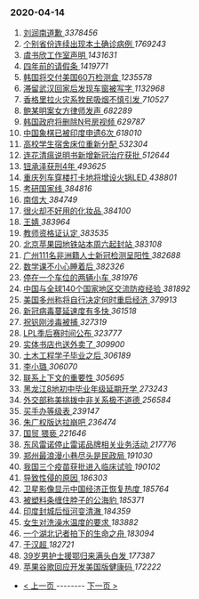 ### 2020-04-14 
1. [ 刘润南道歉 ](https://s.weibo.com/weibo?q=%23%E5%88%98%E6%B6%A6%E5%8D%97%E9%81%93%E6%AD%89%23&Refer=top) *3378456*
1. [ 个别省份连续出现本土确诊病例 ](https://s.weibo.com/weibo?q=%23%E4%B8%AA%E5%88%AB%E7%9C%81%E4%BB%BD%E8%BF%9E%E7%BB%AD%E5%87%BA%E7%8E%B0%E6%9C%AC%E5%9C%9F%E7%A1%AE%E8%AF%8A%E7%97%85%E4%BE%8B%23&Refer=top) *1769243*
1. [ 虞书欣工作室声明 ](https://s.weibo.com/weibo?q=%23%E8%99%9E%E4%B9%A6%E6%AC%A3%E5%B7%A5%E4%BD%9C%E5%AE%A4%E5%A3%B0%E6%98%8E%23&Refer=top) *1431631*
1. [ 四年前的请假条 ](https://s.weibo.com/weibo?q=%23%E5%9B%9B%E5%B9%B4%E5%89%8D%E7%9A%84%E8%AF%B7%E5%81%87%E6%9D%A1%23&Refer=top) *1419771*
1. [ 韩国将交付美国60万检测盒 ](https://s.weibo.com/weibo?q=%23%E9%9F%A9%E5%9B%BD%E5%B0%86%E4%BA%A4%E4%BB%98%E7%BE%8E%E5%9B%BD60%E4%B8%87%E6%A3%80%E6%B5%8B%E7%9B%92%23&Refer=top) *1235578*
1. [ 滞留武汉回家后发现车窗被写字 ](https://s.weibo.com/weibo?q=%23%E6%BB%9E%E7%95%99%E6%AD%A6%E6%B1%89%E5%9B%9E%E5%AE%B6%E5%90%8E%E5%8F%91%E7%8E%B0%E8%BD%A6%E7%AA%97%E8%A2%AB%E5%86%99%E5%AD%97%23&Refer=top) *1132968*
1. [ 香格里拉火灾系牧民吸烟不慎引发 ](https://s.weibo.com/weibo?q=%23%E9%A6%99%E6%A0%BC%E9%87%8C%E6%8B%89%E7%81%AB%E7%81%BE%E7%B3%BB%E7%89%A7%E6%B0%91%E5%90%B8%E7%83%9F%E4%B8%8D%E6%85%8E%E5%BC%95%E5%8F%91%23&Refer=top) *710527*
1. [ 鲍某明案女方律师发声 ](https://s.weibo.com/weibo?q=%E9%B2%8D%E6%9F%90%E6%98%8E%E6%A1%88%E5%A5%B3%E6%96%B9%E5%BE%8B%E5%B8%88%E5%8F%91%E5%A3%B0&Refer=top) *682289*
1. [ 韩国政府将删除N号房视频 ](https://s.weibo.com/weibo?q=%E9%9F%A9%E5%9B%BD%E6%94%BF%E5%BA%9C%E5%B0%86%E5%88%A0%E9%99%A4N%E5%8F%B7%E6%88%BF%E8%A7%86%E9%A2%91&Refer=top) *629787*
1. [ 中国象棋已被印度申遗6次 ](https://s.weibo.com/weibo?q=%23%E4%B8%AD%E5%9B%BD%E8%B1%A1%E6%A3%8B%E5%B7%B2%E8%A2%AB%E5%8D%B0%E5%BA%A6%E7%94%B3%E9%81%976%E6%AC%A1%23&Refer=top) *618010*
1. [ 高校学生宿舍床位重新分配 ](https://s.weibo.com/weibo?q=%23%E9%AB%98%E6%A0%A1%E5%AD%A6%E7%94%9F%E5%AE%BF%E8%88%8D%E5%BA%8A%E4%BD%8D%E9%87%8D%E6%96%B0%E5%88%86%E9%85%8D%23&Refer=top) *532304*
1. [ 连花清瘟说明书新增新冠治疗获批 ](https://s.weibo.com/weibo?q=%23%E8%BF%9E%E8%8A%B1%E6%B8%85%E7%98%9F%E8%AF%B4%E6%98%8E%E4%B9%A6%E6%96%B0%E5%A2%9E%E6%96%B0%E5%86%A0%E6%B2%BB%E7%96%97%E8%8E%B7%E6%89%B9%23&Refer=top) *512644*
1. [ 钮承泽获刑4年 ](https://s.weibo.com/weibo?q=%23%E9%92%AE%E6%89%BF%E6%B3%BD%E8%8E%B7%E5%88%914%E5%B9%B4%23&Refer=top) *493625*
1. [ 重庆列车穿楼打卡地将增设火锅LED ](https://s.weibo.com/weibo?q=%23%E9%87%8D%E5%BA%86%E5%88%97%E8%BD%A6%E7%A9%BF%E6%A5%BC%E6%89%93%E5%8D%A1%E5%9C%B0%E5%B0%86%E5%A2%9E%E8%AE%BE%E7%81%AB%E9%94%85LED%23&Refer=top) *438801*
1. [ 考研国家线 ](https://s.weibo.com/weibo?q=%23%E8%80%83%E7%A0%94%E5%9B%BD%E5%AE%B6%E7%BA%BF%23&Refer=top) *384816*
1. [ 南信大 ](https://s.weibo.com/weibo?q=%E5%8D%97%E4%BF%A1%E5%A4%A7&Refer=top) *384749*
1. [ 很火却不好用的化妆品 ](https://s.weibo.com/weibo?q=%23%E5%BE%88%E7%81%AB%E5%8D%B4%E4%B8%8D%E5%A5%BD%E7%94%A8%E7%9A%84%E5%8C%96%E5%A6%86%E5%93%81%23&Refer=top) *384100*
1. [ 王婧 ](https://s.weibo.com/weibo?q=%E7%8E%8B%E5%A9%A7&Refer=top) *383964*
1. [ 教师资格证认定 ](https://s.weibo.com/weibo?q=%23%E6%95%99%E5%B8%88%E8%B5%84%E6%A0%BC%E8%AF%81%E8%AE%A4%E5%AE%9A%23&Refer=top) *383535*
1. [ 北京苹果园地铁站本周六起封站 ](https://s.weibo.com/weibo?q=%E5%8C%97%E4%BA%AC%E8%8B%B9%E6%9E%9C%E5%9B%AD%E5%9C%B0%E9%93%81%E7%AB%99%E6%9C%AC%E5%91%A8%E5%85%AD%E8%B5%B7%E5%B0%81%E7%AB%99&Refer=top) *383108*
1. [ 广州111名非洲籍人士新冠检测呈阳性 ](https://s.weibo.com/weibo?q=%23%E5%B9%BF%E5%B7%9E111%E5%90%8D%E9%9D%9E%E6%B4%B2%E7%B1%8D%E4%BA%BA%E5%A3%AB%E6%96%B0%E5%86%A0%E6%A3%80%E6%B5%8B%E5%91%88%E9%98%B3%E6%80%A7%23&Refer=top) *382688*
1. [ 数学课不小心睡着后 ](https://s.weibo.com/weibo?q=%23%E6%95%B0%E5%AD%A6%E8%AF%BE%E4%B8%8D%E5%B0%8F%E5%BF%83%E7%9D%A1%E7%9D%80%E5%90%8E%23&Refer=top) *382326*
1. [ 停在一个车位的两辆小车 ](https://s.weibo.com/weibo?q=%E5%81%9C%E5%9C%A8%E4%B8%80%E4%B8%AA%E8%BD%A6%E4%BD%8D%E7%9A%84%E4%B8%A4%E8%BE%86%E5%B0%8F%E8%BD%A6&Refer=top) *381976*
1. [ 中国与全球140个国家地区交流防疫经验 ](https://s.weibo.com/weibo?q=%23%E4%B8%AD%E5%9B%BD%E4%B8%8E%E5%85%A8%E7%90%83140%E4%B8%AA%E5%9B%BD%E5%AE%B6%E5%9C%B0%E5%8C%BA%E4%BA%A4%E6%B5%81%E9%98%B2%E7%96%AB%E7%BB%8F%E9%AA%8C%23&Refer=top) *381892*
1. [ 美国多州称将自行决定何时重启经济 ](https://s.weibo.com/weibo?q=%23%E7%BE%8E%E5%9B%BD%E5%A4%9A%E5%B7%9E%E7%A7%B0%E5%B0%86%E8%87%AA%E8%A1%8C%E5%86%B3%E5%AE%9A%E4%BD%95%E6%97%B6%E9%87%8D%E5%90%AF%E7%BB%8F%E6%B5%8E%23&Refer=top) *379913*
1. [ 新冠病毒蔓延速度有多快 ](https://s.weibo.com/weibo?q=%23%E6%96%B0%E5%86%A0%E7%97%85%E6%AF%92%E8%94%93%E5%BB%B6%E9%80%9F%E5%BA%A6%E6%9C%89%E5%A4%9A%E5%BF%AB%23&Refer=top) *361518*
1. [ 祝钒刚涉毒被捕 ](https://s.weibo.com/weibo?q=%23%E7%A5%9D%E9%92%92%E5%88%9A%E6%B6%89%E6%AF%92%E8%A2%AB%E6%8D%95%23&Refer=top) *327319*
1. [ LPL季后赛时间公布 ](https://s.weibo.com/weibo?q=%23LPL%E5%AD%A3%E5%90%8E%E8%B5%9B%E6%97%B6%E9%97%B4%E5%85%AC%E5%B8%83%23&Refer=top) *323777*
1. [ 实体书店也送外卖了 ](https://s.weibo.com/weibo?q=%23%E5%AE%9E%E4%BD%93%E4%B9%A6%E5%BA%97%E4%B9%9F%E9%80%81%E5%A4%96%E5%8D%96%E4%BA%86%23&Refer=top) *309900*
1. [ 土木工程学子毕业之后 ](https://s.weibo.com/weibo?q=%23%E5%9C%9F%E6%9C%A8%E5%B7%A5%E7%A8%8B%E5%AD%A6%E5%AD%90%E6%AF%95%E4%B8%9A%E4%B9%8B%E5%90%8E%23&Refer=top) *306189*
1. [ 李小璐 ](https://s.weibo.com/weibo?q=%E6%9D%8E%E5%B0%8F%E7%92%90&Refer=top) *306070*
1. [ 联系上下文的重要性 ](https://s.weibo.com/weibo?q=%E8%81%94%E7%B3%BB%E4%B8%8A%E4%B8%8B%E6%96%87%E7%9A%84%E9%87%8D%E8%A6%81%E6%80%A7&Refer=top) *305695*
1. [ 黑龙江8地初中毕业年级延期开学 ](https://s.weibo.com/weibo?q=%23%E9%BB%91%E9%BE%99%E6%B1%9F8%E5%9C%B0%E5%88%9D%E4%B8%AD%E6%AF%95%E4%B8%9A%E5%B9%B4%E7%BA%A7%E5%BB%B6%E6%9C%9F%E5%BC%80%E5%AD%A6%23&Refer=top) *273243*
1. [ 外交部称美挑拨中非关系极不道德 ](https://s.weibo.com/weibo?q=%E5%A4%96%E4%BA%A4%E9%83%A8%E7%A7%B0%E7%BE%8E%E6%8C%91%E6%8B%A8%E4%B8%AD%E9%9D%9E%E5%85%B3%E7%B3%BB%E6%9E%81%E4%B8%8D%E9%81%93%E5%BE%B7&Refer=top) *256584*
1. [ 买手办等级表 ](https://s.weibo.com/weibo?q=%23%E4%B9%B0%E6%89%8B%E5%8A%9E%E7%AD%89%E7%BA%A7%E8%A1%A8%23&Refer=top) *239147*
1. [ 朱广权版达拉崩吧 ](https://s.weibo.com/weibo?q=%23%E6%9C%B1%E5%B9%BF%E6%9D%83%E7%89%88%E8%BE%BE%E6%8B%89%E5%B4%A9%E5%90%A7%23&Refer=top) *236474*
1. [ 国贸 猥亵 ](https://s.weibo.com/weibo?q=%E5%9B%BD%E8%B4%B8%20%E7%8C%A5%E4%BA%B5&Refer=top) *221646*
1. [ 东风雷诺停止雷诺品牌相关业务活动 ](https://s.weibo.com/weibo?q=%E4%B8%9C%E9%A3%8E%E9%9B%B7%E8%AF%BA%E5%81%9C%E6%AD%A2%E9%9B%B7%E8%AF%BA%E5%93%81%E7%89%8C%E7%9B%B8%E5%85%B3%E4%B8%9A%E5%8A%A1%E6%B4%BB%E5%8A%A8&Refer=top) *217776*
1. [ 郑州最浪漫小巷尽头是民政局 ](https://s.weibo.com/weibo?q=%23%E9%83%91%E5%B7%9E%E6%9C%80%E6%B5%AA%E6%BC%AB%E5%B0%8F%E5%B7%B7%E5%B0%BD%E5%A4%B4%E6%98%AF%E6%B0%91%E6%94%BF%E5%B1%80%23&Refer=top) *191030*
1. [ 我国三个疫苗获批进入临床试验 ](https://s.weibo.com/weibo?q=%23%E6%88%91%E5%9B%BD%E4%B8%89%E4%B8%AA%E7%96%AB%E8%8B%97%E8%8E%B7%E6%89%B9%E8%BF%9B%E5%85%A5%E4%B8%B4%E5%BA%8A%E8%AF%95%E9%AA%8C%23&Refer=top) *190102*
1. [ 导致性侵的原因 ](https://s.weibo.com/weibo?q=%23%E5%AF%BC%E8%87%B4%E6%80%A7%E4%BE%B5%E7%9A%84%E5%8E%9F%E5%9B%A0%23&Refer=top) *186303*
1. [ 卫星影像显示中国经济正恢复热度 ](https://s.weibo.com/weibo?q=%E5%8D%AB%E6%98%9F%E5%BD%B1%E5%83%8F%E6%98%BE%E7%A4%BA%E4%B8%AD%E5%9B%BD%E7%BB%8F%E6%B5%8E%E6%AD%A3%E6%81%A2%E5%A4%8D%E7%83%AD%E5%BA%A6&Refer=top) *185764*
1. [ 被塑料条缠住脖子的公海豹 ](https://s.weibo.com/weibo?q=%E8%A2%AB%E5%A1%91%E6%96%99%E6%9D%A1%E7%BC%A0%E4%BD%8F%E8%84%96%E5%AD%90%E7%9A%84%E5%85%AC%E6%B5%B7%E8%B1%B9&Refer=top) *185371*
1. [ 印度封城后恒河变清澈 ](https://s.weibo.com/weibo?q=%E5%8D%B0%E5%BA%A6%E5%B0%81%E5%9F%8E%E5%90%8E%E6%81%92%E6%B2%B3%E5%8F%98%E6%B8%85%E6%BE%88&Refer=top) *184359*
1. [ 女生对洗澡水温度的要求 ](https://s.weibo.com/weibo?q=%23%E5%A5%B3%E7%94%9F%E5%AF%B9%E6%B4%97%E6%BE%A1%E6%B0%B4%E6%B8%A9%E5%BA%A6%E7%9A%84%E8%A6%81%E6%B1%82%23&Refer=top) *183882*
1. [ 一个湖北记者拍下的生命之舟 ](https://s.weibo.com/weibo?q=%E4%B8%80%E4%B8%AA%E6%B9%96%E5%8C%97%E8%AE%B0%E8%80%85%E6%8B%8D%E4%B8%8B%E7%9A%84%E7%94%9F%E5%91%BD%E4%B9%8B%E8%88%9F&Refer=top) *183094*
1. [ 于汉超 ](https://s.weibo.com/weibo?q=%E4%BA%8E%E6%B1%89%E8%B6%85&Refer=top) *182721*
1. [ 39岁男护士援鄂归来满头白发 ](https://s.weibo.com/weibo?q=%2339%E5%B2%81%E7%94%B7%E6%8A%A4%E5%A3%AB%E6%8F%B4%E9%84%82%E5%BD%92%E6%9D%A5%E6%BB%A1%E5%A4%B4%E7%99%BD%E5%8F%91%23&Refer=top) *177387*
1. [ 苹果谷歌回应开发美国版健康码 ](https://s.weibo.com/weibo?q=%E8%8B%B9%E6%9E%9C%E8%B0%B7%E6%AD%8C%E5%9B%9E%E5%BA%94%E5%BC%80%E5%8F%91%E7%BE%8E%E5%9B%BD%E7%89%88%E5%81%A5%E5%BA%B7%E7%A0%81&Refer=top) *172222* 

- [ < 上一页 ](https://github.com/able8/weibo-hot-record/blob/master/2020-04-13.md) -------- [ 下一页 > ](https://github.com/able8/weibo-hot-record/blob/master/2020-04-15.md)